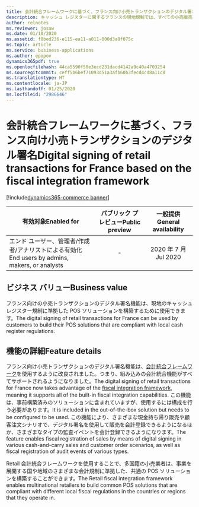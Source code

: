 ```yaml
---
title: 会計統合フレームワークに基づく、フランス向け小売トランザクションのデジタル署名
description: キャッシュ レジスターに関するフランスの現地規制では、すべての小売販売にデジタル署名をし、署名の抜粋をその販売の顧客用領収書に印刷することが義務付けられています。 この新機能は、会計統合フレームワークを拡張することで、デジタル署名の要件に対応するものです。
author: relnotes
ms.reviewer: josaw
ms.date: 01/10/2020
ms.assetid: f0bed236-e115-ea11-a811-000d3a8f075c
ms.topic: article
ms.service: business-applications
ms.author: epopov
dynamics365pdf: true
ms.openlocfilehash: 44ca5590f50e3ecd231dacd4142a9c40a4703254
ms.sourcegitcommit: ceff5b6bef71093d51a3afb60b3fecd4cd8a11c8
ms.translationtype: HT
ms.contentlocale: ja-JP
ms.lasthandoff: 01/25/2020
ms.locfileid: "2986646"
---
```

# <a name="digital-signing-of-retail-transactions-for-france-based-on-the-fiscal-integration-framework"></a><span data-ttu-id="cbe5f-104">会計統合フレームワークに基づく、フランス向け小売トランザクションのデジタル署名</span><span class="sxs-lookup"><span data-stu-id="cbe5f-104">Digital signing of retail transactions for France based on the fiscal integration framework</span></span>
[!include[dynamics365-commerce banner](../includes/dynamics365-commerce.md)]

| <span data-ttu-id="cbe5f-105">有効対象</span><span class="sxs-lookup"><span data-stu-id="cbe5f-105">Enabled for</span></span>    |  <span data-ttu-id="cbe5f-106">パブリック プレビュー</span><span class="sxs-lookup"><span data-stu-id="cbe5f-106">Public preview</span></span> | <span data-ttu-id="cbe5f-107">一般提供</span><span class="sxs-lookup"><span data-stu-id="cbe5f-107">General availability</span></span> | 
| ---------- | :----------: |:----------: |
|<span data-ttu-id="cbe5f-108">エンド ユーザー、管理者/作成者/アナリストによる有効化</span><span class="sxs-lookup"><span data-stu-id="cbe5f-108">End users by admins, makers, or analysts</span></span>|-| <span data-ttu-id="cbe5f-109">2020 年 7 月</span><span class="sxs-lookup"><span data-stu-id="cbe5f-109">Jul 2020</span></span>|


## <a name="business-value"></a><span data-ttu-id="cbe5f-110">ビジネス バリュー</span><span class="sxs-lookup"><span data-stu-id="cbe5f-110">Business value</span></span>
<!-- bv start -->
<span data-ttu-id="cbe5f-111">フランス向けの小売トランザクションのデジタル署名機能は、現地のキャッシュ レジスター規制に準拠した POS ソリューションを構築するために使用できます。</span><span class="sxs-lookup"><span data-stu-id="cbe5f-111">The digital signing of retail transactions for France can be used by customers to build their POS solutions that are compliant with local cash register regulations.</span></span>
<!-- bv end -->



## <a name="feature-details"></a><span data-ttu-id="cbe5f-112">機能の詳細</span><span class="sxs-lookup"><span data-stu-id="cbe5f-112">Feature details</span></span>
<!--feature detail start -->
<span data-ttu-id="cbe5f-113">フランス向け小売トランザクションのデジタル署名機能は、[会計統合フレームワーク](https://docs.microsoft.com/dynamics365/retail/localizations/fiscal-integration-for-retail-channel)を使用するように改良されました。つまり、組み込みの会計統合機能がすべてサポートされるようになりました。</span><span class="sxs-lookup"><span data-stu-id="cbe5f-113">The digital signing of retail transactions for France now takes advantage of the [fiscal integration framework](https://docs.microsoft.com/dynamics365/retail/localizations/fiscal-integration-for-retail-channel), meaning it supports all of the built-in fiscal integration capabilities.</span></span> <span data-ttu-id="cbe5f-114">この機能は、事前構築済みのソリューションに含まれていますが、使用するには構成を行う必要があります。</span><span class="sxs-lookup"><span data-stu-id="cbe5f-114">It is included in the out-of-the-box solution but needs to be configured to be used.</span></span> <span data-ttu-id="cbe5f-115">この機能により、さまざまな現金持ち帰り販売や顧客注文シナリオで、デジタル署名を使用して販売を会計登録できるようになるほか、さまざまなタイプの監査イベントを会計登録できるようになります。</span><span class="sxs-lookup"><span data-stu-id="cbe5f-115">The feature enables fiscal registration of sales by means of digital signing in various cash-and-carry sales and customer order scenarios, as well as fiscal registration of audit events of various types.</span></span>

<span data-ttu-id="cbe5f-116">Retail 会計統合フレームワークを使用することで、多国籍の小売業者は、事業を展開する国や地域のさまざまな会計規制に準拠した、共通の POS ソリューションを構築することができます。</span><span class="sxs-lookup"><span data-stu-id="cbe5f-116">The Retail fiscal integration framework enables multinational retailers to build common POS solutions that are compliant with different local fiscal regulations in the countries or regions that they operate in.</span></span>
<!--feature detail end -->









